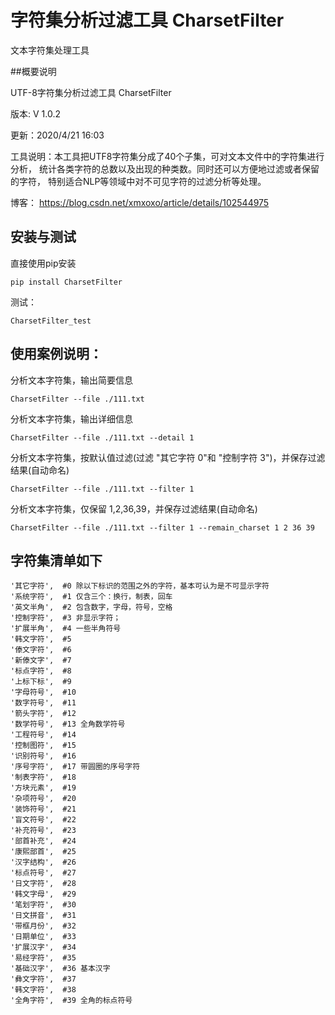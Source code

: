 # 字符集分析过滤工具 CharsetFilter 
文本字符集处理工具

##概要说明 

UTF-8字符集分析过滤工具 CharsetFilter

版本: V 1.0.2

更新：2020/4/21 16:03

工具说明：本工具把UTF8字符集分成了40个子集，可对文本文件中的字符集进行分析，
统计各类字符的总数以及出现的种类数。同时还可以方便地过滤或者保留的字符，
特别适合NLP等领域中对不可见字符的过滤分析等处理。

博客： https://blog.csdn.net/xmxoxo/article/details/102544975

## 安装与测试

直接使用pip安装
```
pip install CharsetFilter
```

测试：
```
CharsetFilter_test
```

## 使用案例说明：

分析文本字符集，输出简要信息
```
CharsetFilter --file ./111.txt 
```

分析文本字符集，输出详细信息
```
CharsetFilter --file ./111.txt --detail 1
```

分析文本字符集，按默认值过滤(过滤 "其它字符 0"和 "控制字符 3")，并保存过滤结果(自动命名)
```
CharsetFilter --file ./111.txt --filter 1
```


分析文本字符集，仅保留 1,2,36,39，并保存过滤结果(自动命名)
```
CharsetFilter --file ./111.txt --filter 1 --remain_charset 1 2 36 39

```

## 字符集清单如下
```
'其它字符',  #0 除以下标识的范围之外的字符，基本可认为是不可显示字符
'系统字符',  #1 仅含三个：换行，制表，回车
'英文半角',  #2 包含数字，字母，符号，空格
'控制字符',  #3 非显示字符；
'扩展半角',  #4 一些半角符号
'韩文字符',  #5
'傣文字符',  #6
'新傣文字',  #7
'标点字符',  #8
'上标下标',  #9
'字母符号',  #10
'数字符号',  #11 
'箭头字符',  #12
'数学符号',  #13 全角数学符号
'工程符号',  #14
'控制图符',  #15
'识别符号',  #16
'序号字符',  #17 带圆圈的序号字符
'制表字符',  #18
'方块元素',  #19
'杂项符号',  #20
'装饰符号',  #21
'盲文符号',  #22 
'补充符号',  #23
'部首补充',  #24
'康熙部首',  #25
'汉字结构',  #26
'标点符号',  #27
'日文字符',  #28
'韩文字母',  #29
'笔划字符',  #30
'日文拼音',  #31
'带框月份',  #32
'日期单位',  #33
'扩展汉字',  #34
'易经字符',  #35 
'基础汉字',  #36 基本汉字
'彝文字符',  #37
'韩文字符',  #38
'全角字符',  #39 全角的标点符号
```
